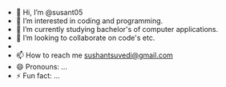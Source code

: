 - 👋 Hi, I’m @susant05
- 👀 I’m interested in coding and programming.
- 🌱 I’m currently studying bachelor's of computer applications.
- 💞️ I’m looking to collaborate on code's etc.
- 
- 📫 How to reach me sushantsuvedi@gmail.com
- 😄 Pronouns: ...
- ⚡ Fun fact: ...

<!---
susant05/susant05 is a ✨ special ✨ repository because its `README.md` (this file) appears on your GitHub profile.
You can click the Preview link to take a look at your changes.
--->
